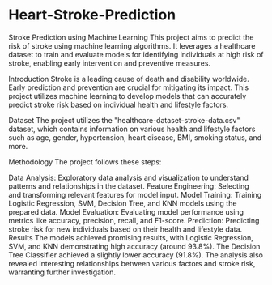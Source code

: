 # Heart-Stroke-Prediction
Stroke Prediction using Machine Learning
This project aims to predict the risk of stroke using machine learning algorithms. It leverages a healthcare dataset to train and evaluate models for identifying individuals at high risk of stroke, enabling early intervention and preventive measures.

Introduction
Stroke is a leading cause of death and disability worldwide. Early prediction and prevention are crucial for mitigating its impact. This project utilizes machine learning to develop models that can accurately predict stroke risk based on individual health and lifestyle factors.

Dataset
The project utilizes the "healthcare-dataset-stroke-data.csv" dataset, which contains information on various health and lifestyle factors such as age, gender, hypertension, heart disease, BMI, smoking status, and more.

Methodology
The project follows these steps:

Data Analysis: Exploratory data analysis and visualization to understand patterns and relationships in the dataset.
Feature Engineering: Selecting and transforming relevant features for model input.
Model Training: Training Logistic Regression, SVM, Decision Tree, and KNN models using the prepared data.
Model Evaluation: Evaluating model performance using metrics like accuracy, precision, recall, and F1-score.
Prediction: Predicting stroke risk for new individuals based on their health and lifestyle data.
Results
The models achieved promising results, with Logistic Regression, SVM, and KNN demonstrating high accuracy (around 93.8%). The Decision Tree Classifier achieved a slightly lower accuracy (91.8%). The analysis also revealed interesting relationships between various factors and stroke risk, warranting further investigation.
